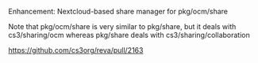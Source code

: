 Enhancement: Nextcloud-based share manager for pkg/ocm/share

Note that pkg/ocm/share is very similar to pkg/share,
but it deals with cs3/sharing/ocm
whereas pkg/share deals with cs3/sharing/collaboration

https://github.com/cs3org/reva/pull/2163
